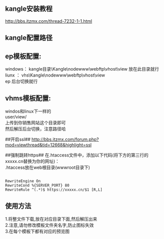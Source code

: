 ## kangle安装教程
http://bbs.itzmx.com/thread-7232-1-1.html<br>

## kangle配置路径
## ep模板配置:<br>
windows：  kangle目录\Kangle\nodewww\webftp\vhost\view 放在此目录就行<br>
liunx ：  vhs\Kangle\nodewww\webftp\vhost\view <br>
ep 后台切换就行<br>

## vhms模板配置:<br>
windos和linux下一样的<br>
user/view/ <br>
上传到你销售网站这个目录即可<br>
然后解压后台切换，注意路径哈<br>

##开启ssl##
http://bbs.itzmx.com/forum.php?mod=viewthread&tid=12668&highlight=ssl<br>

##强制跳转https##
在.htaccess文件中，添加以下代码(将下方的第三行的xxxxx.cn替换为你的网址)：<br>
.htaccess放在web根目录(wwwroot目录下)
<pre><code>
RewriteEngine On
RewriteCond %{SERVER_PORT} 80
RewriteRule ^(.*)$ https://xxxxx.cn/$1 [R,L]
</pre></code>
## 使用方法 <br>
1.将整文件下载,放在对应目录下面,然后解压出来<br>
2.注意,请勿修改模板文件夹名字,防止图标失效<br>
3.在每个模板下都有对应的预览图<br>

